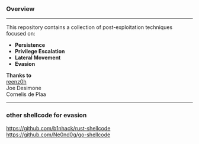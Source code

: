 ### Overview  
---
This repository contains a collection of post-exploitation techniques focused on:  
- **Persistence**  
- **Privilege Escalation**  
- **Lateral Movement**  
- **Evasion**  

**Thanks to**  
[reenz0h](https://x.com/SEKTOR7net)  
Joe Desimone  
Cornelis de Plaa      

---


### other shellcode for evasion  
https://github.com/b1nhack/rust-shellcode  
https://github.com/Ne0nd0g/go-shellcode  
